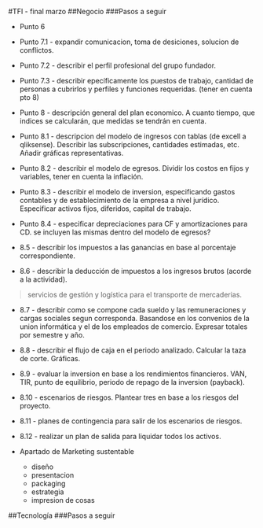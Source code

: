 #TFI - final marzo
##Negocio
###Pasos a seguir

* Punto 6

* Punto 7.1 - expandir comunicacion, toma de desiciones, solucion de conflictos.
* Punto 7.2 - describir el perfil profesional del grupo fundador.
* Punto 7.3 - describir epecíficamente los puestos de trabajo, cantidad de personas a cubrirlos y perfiles y funciones requeridas. (tener en cuenta pto 8)
* Punto 8	 - descripción general del plan economico. A cuanto tiempo, que indices se calcularán, que medidas se tendrán en cuenta.
* Punto 8.1 - descripcion del modelo de ingresos con tablas (de excell a qliksense). Describir las subscripciones, cantidades estimadas, etc. Añadir gráficas representativas.
* Punto 8.2 - describir el modelo de egresos. Dividir los costos en fijos y variables, tener en cuenta la inflación.
* Punto 8.3 - describir el modelo de inversion, especificando gastos contables y de establecimiento de la empresa a nivel jurídico. Especificar activos fijos, diferidos, capital de trabajo.
* Punto 8.4 - especificar depreciaciones para CF y amortizaciones para CD. se incluyen las mismas dentro del modelo de egresos?
* 8.5 - describir los impuestos a las ganancias en base al porcentaje correspondiente.
* 8.6 - describir la deducción de impuestos a los ingresos brutos (acorde a la actividad). 
>servicios de gestión y logística para el transporte de mercaderias.

* 8.7 - describir como se compone cada sueldo y las remuneraciones y cargas sociales segun corresponda. Basandose en los convenios de la union informática y el de los empleados de comercio. Expresar totales por semestre y año.
* 8.8 - describir el flujo de caja en el periodo analizado. Calcular la taza de corte. Gráficas.
* 8.9 - evaluar la inversion en base a los rendimientos financieros. VAN, TIR, punto de equilibrio, periodo de repago de la inversion (payback).
* 8.10 - escenarios de riesgos. Plantear tres en base a los riesgos del proyecto.
* 8.11 - planes de contingencia para salir de los escenarios de riesgos.
* 8.12 - realizar un plan de salida para liquidar todos los activos.

* Apartado de Marketing sustentable
	* diseño 
	* presentacion
	* packaging
	* estrategia
	* impresion de cosas

##Tecnología
###Pasos a seguir
